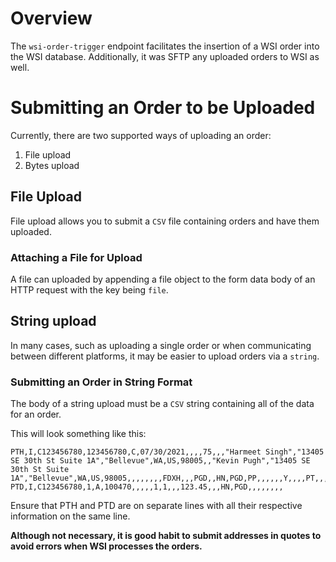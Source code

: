 # Overview
The `wsi-order-trigger` endpoint facilitates the insertion of a WSI order
into the WSI database. Additionally, it was SFTP any uploaded orders to WSI
as well.

# Submitting an Order to be Uploaded
Currently, there are two supported ways of uploading an order:
1. File upload
2. Bytes upload

## File Upload
File upload allows you to submit a `CSV` file containing orders and have them
uploaded.

### Attaching a File for Upload
A file can uploaded by appending a file object to the form data body of an
HTTP request with the key being `file`.

## String upload
In many cases, such as uploading a single order or when communicating between
different platforms, it may be easier to upload orders via a `string`.

### Submitting an Order in String Format
The body of a string upload must be a `CSV` string containing all of the data
for an order.

This will look something like this:
```
PTH,I,C123456780,123456780,C,07/30/2021,,,,75,,,"Harmeet Singh","13405 SE 30th St Suite 1A","Bellevue",WA,US,98005,,"Kevin Pugh","13405 SE 30th St Suite 1A","Bellevue",WA,US,98005,,,,,,,,FDXH,,,PGD,,HN,PGD,PP,,,,,,Y,,,,PT,,,,,,,,,,,,
PTD,I,C123456780,1,A,100470,,,,,1,1,,,123.45,,,HN,PGD,,,,,,,,
```
Ensure that PTH and PTD are on separate lines with all their respective
information on the same line.

**Although not necessary, it is good habit to submit addresses in quotes to
avoid errors when WSI processes the orders.**
